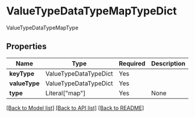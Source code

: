 # ValueTypeDataTypeMapTypeDict

ValueTypeDataTypeMapType

## Properties
| Name | Type | Required | Description |
| ------------ | ------------- | ------------- | ------------- |
**keyType** | ValueTypeDataTypeDict | Yes |  |
**valueType** | ValueTypeDataTypeDict | Yes |  |
**type** | Literal["map"] | Yes | None |


[[Back to Model list]](../../../../README.md#models-v2-link) [[Back to API list]](../../../../README.md#apis-v2-link) [[Back to README]](../../../../README.md)
